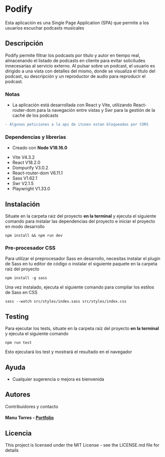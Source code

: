 # Podify

Esta aplicación es una Single Page Application (SPA) que permite a los usuarios escuchar podcasts musicales

## Descripción

Podify permite filtrar los podcasts por título y autor en tiempo real, almacenando el listado de podcasts en cliente para evitar solicitudes innecesarias al servicio externo. Al pulsar sobre un podcast, el usuario es dirigido a una vista con detalles del mismo, donde se visualiza el título del podcast, su descripción y un reproductor de audio para reproducir el podcast.

### Notas

* La aplicación está desarrollada con React y Vite, utilizando React-router-dom para la navegación entre vistas y Swr para la gestión de la caché de los podcasts
```diff
- Algunas peticiones a la api de itunes estan bloqueadas por CORS
```

### Dependencias y librerías
- Creado con **Node V18.16.0**

* Vite V4.3.2
* React V18.2.0
* Dompurify V3.0.2
* React-router-dom V6.11.1
* Sass V1.62.1
* Swr V2.1.5
* Playwright V1.33.0

## Instalación

Situate en la carpeta raíz del proyecto **en la terminal** y ejecuta el siguiente comando para instalar las dependencias del proyecto e iniciar el proyecto en modo desarrollo

```
npm install && npm run dev
```

### Pre-procesador CSS

Para utilizar el preprocesador Sass en desarrollo, necesitas instalar el plugin de Sass en tu editor de código o instalar el siguiente paquete en la carpeta raíz del proyecto

```
npm install -g sass
```

Una vez instalado, ejecuta el siguiente comando para compilar los estilos de Sass en CSS

```
sass --watch src/styles/index.sass src/styles/index.css
```

## Testing

Para ejecutar los tests, situate en la carpeta raíz del proyecto **en la terminal** y ejecuta el siguiente comando

```
npm run test
```

Esto ejecutará los test y mostrará el resultado en el navegador

## Ayuda

* Cualquier sugerencia o mejora es bienvenida

## Autores

Contribuidores y contacto

#### Manu Torres - [Portfolio](https://manutorres.dev)

## Licencia

This project is licensed under the MIT License - see the LICENSE.md file for details
